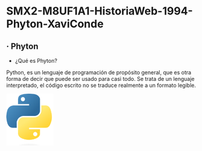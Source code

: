 # SMX2-M8UF1A1-HistoriaWeb-1994-Phyton-XaviConde

## · Phyton
- ¿Qué es Phyton?

Python, es un lenguaje de programación de propósito general, que es otra forma de decir que puede ser usado para casi todo. Se trata de un lenguaje interpretado, el código escrito no se traduce realmente a un formato legible.   

![Python](https://github.com/XaviiConde/SMX2-M8UF1A1-HistoriaWeb-1994-Phyton-XaviConde/blob/main/Python.png "Python")


